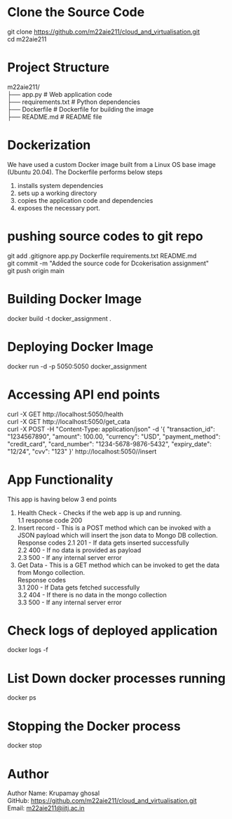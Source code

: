 # Clone the Source Code 
git clone https://github.com/m22aie211/cloud_and_virtualisation.git  
cd m22aie211

# Project Structure  
m22aie211/  
├── app.py            # Web application code  
├── requirements.txt  # Python dependencies  
├── Dockerfile        # Dockerfile for building the image  
├── README.md         # README file  

# Dockerization
We have used a custom Docker image built from a Linux OS base image (Ubuntu 20.04). The Dockerfile performs below steps  
1. installs system dependencies  
2. sets up a working directory  
3. copies the application code and dependencies  
4. exposes the necessary port.  

# pushing source codes to git repo  
git add .gitignore app.py Dockerfile requirements.txt README.md  
git commit -m "Added the source code for Dcokerisation assignment"  
git push origin main

# Building Docker Image  
docker build -t docker_assignment .  
# Deploying Docker Image  
docker run -d -p 5050:5050 docker_assignment  
# Accessing API end points   
curl -X GET http://localhost:5050/health  
curl -X GET http://localhost:5050/get_cata  
curl -X POST -H "Content-Type: application/json" -d '{
	"transaction_id": "1234567890",
	"amount": 100.00,
	"currency": "USD",
	"payment_method": "credit_card",
	"card_number": "1234-5678-9876-5432",
	"expiry_date": "12/24",
	"cvv": "123"
}' http://localhost:5050//insert  

# App Functionality   
This app is having below 3 end points  

1. Health Check - Checks if the web app is up and running.   
   1.1 response code 200  
2. Insert record - This is a POST method which can be invoked with a JSON payload which will insert the json data to Mongo DB collection.
	Response codes
	2.1 201 - If data gets inserted successfully  
	2.2 400 - If no data is provided as payload  
   	2.3 500 - If any internal server error  
3. Get Data - This is a GET method which can be invoked to get the data from Mongo collection.  
	Response codes  
	3.1 200 - If Data gets fetched successfully  
    3.2 404 - If there is no data in the mongo collection   
    3.3 500 - If any internal server error  
# Check logs of deployed application  
docker logs -f <CONTAINER ID>  
# List Down docker processes running  
docker ps  
# Stopping the Docker process  
docker stop <CONTAINER ID>  

# Author  
Author Name: Krupamay ghosal  
GitHub: https://github.com/m22aie211/cloud_and_virtualisation.git  
Email: m22aie211@iitj.ac.in  

